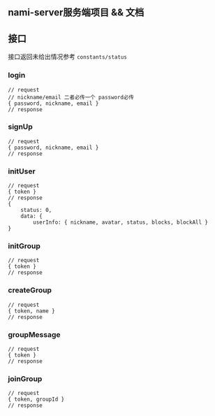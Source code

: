 ## nami-server服务端项目 && 文档

## 接口

接口返回未给出情况参考 `constants/status`
### login
```
// request
// nickname/email 二者必传一个 password必传
{ password, nickname, email }
// response
```

### signUp
```
// request
{ password, nickname, email }
// response
```

### initUser
```
// request
{ token }
// response
{
    status: 0,
    data: {
        userInfo: { nickname, avatar, status, blocks, blockAll }
}
```

### initGroup
```
// request
{ token }
// response
```
### createGroup
```
// request
{ token, name }
// response
```

### groupMessage
```
// request
{ token }
// response
```

### joinGroup
```
// request
{ token, groupId }
// response
```